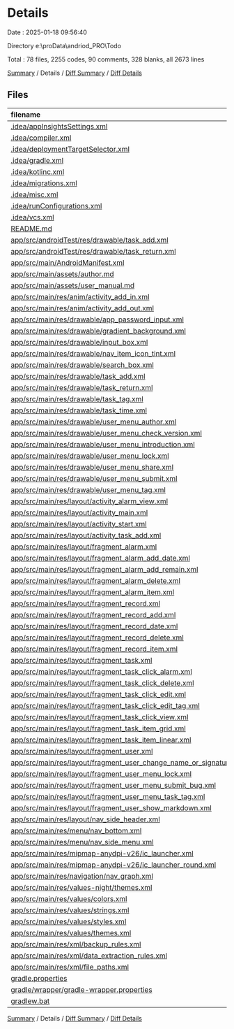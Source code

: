 # Details

Date : 2025-01-18 09:56:40

Directory e:\\proData\\andriod_PRO\\Todo

Total : 78 files,  2255 codes, 90 comments, 328 blanks, all 2673 lines

[Summary](results.md) / Details / [Diff Summary](diff.md) / [Diff Details](diff-details.md)

## Files
| filename | language | code | comment | blank | total |
| :--- | :--- | ---: | ---: | ---: | ---: |
| [.idea/appInsightsSettings.xml](/.idea/appInsightsSettings.xml) | XML | 27 | 0 | 0 | 27 |
| [.idea/compiler.xml](/.idea/compiler.xml) | XML | 6 | 0 | 0 | 6 |
| [.idea/deploymentTargetSelector.xml](/.idea/deploymentTargetSelector.xml) | XML | 10 | 0 | 0 | 10 |
| [.idea/gradle.xml](/.idea/gradle.xml) | XML | 20 | 0 | 0 | 20 |
| [.idea/kotlinc.xml](/.idea/kotlinc.xml) | XML | 6 | 0 | 0 | 6 |
| [.idea/migrations.xml](/.idea/migrations.xml) | XML | 10 | 0 | 0 | 10 |
| [.idea/misc.xml](/.idea/misc.xml) | XML | 9 | 0 | 0 | 9 |
| [.idea/runConfigurations.xml](/.idea/runConfigurations.xml) | XML | 17 | 0 | 0 | 17 |
| [.idea/vcs.xml](/.idea/vcs.xml) | XML | 6 | 0 | 0 | 6 |
| [README.md](/README.md) | Markdown | 56 | 0 | 34 | 90 |
| [app/src/androidTest/res/drawable/task\_add.xml](/app/src/androidTest/res/drawable/task_add.xml) | XML | 3 | 0 | 3 | 6 |
| [app/src/androidTest/res/drawable/task\_return.xml](/app/src/androidTest/res/drawable/task_return.xml) | XML | 3 | 0 | 3 | 6 |
| [app/src/main/AndroidManifest.xml](/app/src/main/AndroidManifest.xml) | XML | 46 | 0 | 6 | 52 |
| [app/src/main/assets/author.md](/app/src/main/assets/author.md) | Markdown | 13 | 0 | 12 | 25 |
| [app/src/main/assets/user\_manual.md](/app/src/main/assets/user_manual.md) | Markdown | 27 | 0 | 20 | 47 |
| [app/src/main/res/anim/activity\_add\_in.xml](/app/src/main/res/anim/activity_add_in.xml) | XML | 7 | 0 | 0 | 7 |
| [app/src/main/res/anim/activity\_add\_out.xml](/app/src/main/res/anim/activity_add_out.xml) | XML | 7 | 0 | 0 | 7 |
| [app/src/main/res/drawable/app\_password\_input.xml](/app/src/main/res/drawable/app_password_input.xml) | XML | 12 | 0 | 0 | 12 |
| [app/src/main/res/drawable/gradient\_background.xml](/app/src/main/res/drawable/gradient_background.xml) | XML | 9 | 0 | 1 | 10 |
| [app/src/main/res/drawable/input\_box.xml](/app/src/main/res/drawable/input_box.xml) | XML | 12 | 0 | 0 | 12 |
| [app/src/main/res/drawable/nav\_item\_icon\_tint.xml](/app/src/main/res/drawable/nav_item_icon_tint.xml) | XML | 5 | 0 | 1 | 6 |
| [app/src/main/res/drawable/search\_box.xml](/app/src/main/res/drawable/search_box.xml) | XML | 12 | 0 | 0 | 12 |
| [app/src/main/res/drawable/task\_add.xml](/app/src/main/res/drawable/task_add.xml) | XML | 3 | 0 | 3 | 6 |
| [app/src/main/res/drawable/task\_return.xml](/app/src/main/res/drawable/task_return.xml) | XML | 3 | 0 | 3 | 6 |
| [app/src/main/res/drawable/task\_tag.xml](/app/src/main/res/drawable/task_tag.xml) | XML | 3 | 0 | 3 | 6 |
| [app/src/main/res/drawable/task\_time.xml](/app/src/main/res/drawable/task_time.xml) | XML | 3 | 0 | 3 | 6 |
| [app/src/main/res/drawable/user\_menu\_author.xml](/app/src/main/res/drawable/user_menu_author.xml) | XML | 5 | 0 | 1 | 6 |
| [app/src/main/res/drawable/user\_menu\_check\_version.xml](/app/src/main/res/drawable/user_menu_check_version.xml) | XML | 3 | 0 | 3 | 6 |
| [app/src/main/res/drawable/user\_menu\_introduction.xml](/app/src/main/res/drawable/user_menu_introduction.xml) | XML | 4 | 0 | 1 | 5 |
| [app/src/main/res/drawable/user\_menu\_lock.xml](/app/src/main/res/drawable/user_menu_lock.xml) | XML | 4 | 0 | 3 | 7 |
| [app/src/main/res/drawable/user\_menu\_share.xml](/app/src/main/res/drawable/user_menu_share.xml) | XML | 5 | 0 | 1 | 6 |
| [app/src/main/res/drawable/user\_menu\_submit.xml](/app/src/main/res/drawable/user_menu_submit.xml) | XML | 4 | 0 | 1 | 5 |
| [app/src/main/res/drawable/user\_menu\_tag.xml](/app/src/main/res/drawable/user_menu_tag.xml) | XML | 5 | 0 | 1 | 6 |
| [app/src/main/res/layout/activity\_alarm\_view.xml](/app/src/main/res/layout/activity_alarm_view.xml) | XML | 45 | 0 | 5 | 50 |
| [app/src/main/res/layout/activity\_main.xml](/app/src/main/res/layout/activity_main.xml) | XML | 58 | 4 | 6 | 68 |
| [app/src/main/res/layout/activity\_start.xml](/app/src/main/res/layout/activity_start.xml) | XML | 59 | 0 | 6 | 65 |
| [app/src/main/res/layout/activity\_task\_add.xml](/app/src/main/res/layout/activity_task_add.xml) | XML | 162 | 0 | 23 | 185 |
| [app/src/main/res/layout/fragment\_alarm.xml](/app/src/main/res/layout/fragment_alarm.xml) | XML | 65 | 0 | 3 | 68 |
| [app/src/main/res/layout/fragment\_alarm\_add\_date.xml](/app/src/main/res/layout/fragment_alarm_add_date.xml) | XML | 57 | 1 | 7 | 65 |
| [app/src/main/res/layout/fragment\_alarm\_add\_remain.xml](/app/src/main/res/layout/fragment_alarm_add_remain.xml) | XML | 60 | 1 | 7 | 68 |
| [app/src/main/res/layout/fragment\_alarm\_delete.xml](/app/src/main/res/layout/fragment_alarm_delete.xml) | XML | 25 | 0 | 2 | 27 |
| [app/src/main/res/layout/fragment\_alarm\_item.xml](/app/src/main/res/layout/fragment_alarm_item.xml) | XML | 68 | 0 | 4 | 72 |
| [app/src/main/res/layout/fragment\_record.xml](/app/src/main/res/layout/fragment_record.xml) | XML | 23 | 0 | 3 | 26 |
| [app/src/main/res/layout/fragment\_record\_add.xml](/app/src/main/res/layout/fragment_record_add.xml) | XML | 56 | 0 | 7 | 63 |
| [app/src/main/res/layout/fragment\_record\_date.xml](/app/src/main/res/layout/fragment_record_date.xml) | XML | 7 | 0 | 1 | 8 |
| [app/src/main/res/layout/fragment\_record\_delete.xml](/app/src/main/res/layout/fragment_record_delete.xml) | XML | 25 | 0 | 2 | 27 |
| [app/src/main/res/layout/fragment\_record\_item.xml](/app/src/main/res/layout/fragment_record_item.xml) | XML | 33 | 0 | 3 | 36 |
| [app/src/main/res/layout/fragment\_task.xml](/app/src/main/res/layout/fragment_task.xml) | XML | 44 | 0 | 4 | 48 |
| [app/src/main/res/layout/fragment\_task\_click\_alarm.xml](/app/src/main/res/layout/fragment_task_click_alarm.xml) | XML | 53 | 0 | 4 | 57 |
| [app/src/main/res/layout/fragment\_task\_click\_delete.xml](/app/src/main/res/layout/fragment_task_click_delete.xml) | XML | 25 | 0 | 2 | 27 |
| [app/src/main/res/layout/fragment\_task\_click\_edit.xml](/app/src/main/res/layout/fragment_task_click_edit.xml) | XML | 130 | 1 | 16 | 147 |
| [app/src/main/res/layout/fragment\_task\_click\_edit\_tag.xml](/app/src/main/res/layout/fragment_task_click_edit_tag.xml) | XML | 6 | 0 | 0 | 6 |
| [app/src/main/res/layout/fragment\_task\_click\_view.xml](/app/src/main/res/layout/fragment_task_click_view.xml) | XML | 78 | 0 | 11 | 89 |
| [app/src/main/res/layout/fragment\_task\_item\_grid.xml](/app/src/main/res/layout/fragment_task_item_grid.xml) | XML | 66 | 0 | 10 | 76 |
| [app/src/main/res/layout/fragment\_task\_item\_linear.xml](/app/src/main/res/layout/fragment_task_item_linear.xml) | XML | 54 | 0 | 6 | 60 |
| [app/src/main/res/layout/fragment\_user.xml](/app/src/main/res/layout/fragment_user.xml) | XML | 299 | 6 | 39 | 344 |
| [app/src/main/res/layout/fragment\_user\_change\_name\_or\_signature.xml](/app/src/main/res/layout/fragment_user_change_name_or_signature.xml) | XML | 25 | 0 | 2 | 27 |
| [app/src/main/res/layout/fragment\_user\_menu\_lock.xml](/app/src/main/res/layout/fragment_user_menu_lock.xml) | XML | 37 | 0 | 3 | 40 |
| [app/src/main/res/layout/fragment\_user\_menu\_submit\_bug.xml](/app/src/main/res/layout/fragment_user_menu_submit_bug.xml) | XML | 24 | 0 | 3 | 27 |
| [app/src/main/res/layout/fragment\_user\_menu\_task\_tag.xml](/app/src/main/res/layout/fragment_user_menu_task_tag.xml) | XML | 36 | 0 | 3 | 39 |
| [app/src/main/res/layout/fragment\_user\_show\_markdown.xml](/app/src/main/res/layout/fragment_user_show_markdown.xml) | XML | 20 | 0 | 4 | 24 |
| [app/src/main/res/layout/nav\_side\_header.xml](/app/src/main/res/layout/nav_side_header.xml) | XML | 77 | 0 | 7 | 84 |
| [app/src/main/res/menu/nav\_bottom.xml](/app/src/main/res/menu/nav_bottom.xml) | XML | 26 | 0 | 2 | 28 |
| [app/src/main/res/menu/nav\_side\_menu.xml](/app/src/main/res/menu/nav_side_menu.xml) | XML | 18 | 0 | 0 | 18 |
| [app/src/main/res/mipmap-anydpi-v26/ic\_launcher.xml](/app/src/main/res/mipmap-anydpi-v26/ic_launcher.xml) | XML | 5 | 0 | 0 | 5 |
| [app/src/main/res/mipmap-anydpi-v26/ic\_launcher\_round.xml](/app/src/main/res/mipmap-anydpi-v26/ic_launcher_round.xml) | XML | 5 | 0 | 0 | 5 |
| [app/src/main/res/navigation/nav\_graph.xml](/app/src/main/res/navigation/nav_graph.xml) | XML | 28 | 0 | 5 | 33 |
| [app/src/main/res/values-night/themes.xml](/app/src/main/res/values-night/themes.xml) | XML | 4 | 3 | 0 | 7 |
| [app/src/main/res/values/colors.xml](/app/src/main/res/values/colors.xml) | XML | 12 | 0 | 0 | 12 |
| [app/src/main/res/values/strings.xml](/app/src/main/res/values/strings.xml) | XML | 3 | 0 | 0 | 3 |
| [app/src/main/res/values/styles.xml](/app/src/main/res/values/styles.xml) | XML | 6 | 0 | 1 | 7 |
| [app/src/main/res/values/themes.xml](/app/src/main/res/values/themes.xml) | XML | 6 | 1 | 1 | 8 |
| [app/src/main/res/xml/backup\_rules.xml](/app/src/main/res/xml/backup_rules.xml) | XML | 3 | 10 | 0 | 13 |
| [app/src/main/res/xml/data\_extraction\_rules.xml](/app/src/main/res/xml/data_extraction_rules.xml) | XML | 5 | 14 | 0 | 19 |
| [app/src/main/res/xml/file\_paths.xml](/app/src/main/res/xml/file_paths.xml) | XML | 4 | 0 | 0 | 4 |
| [gradle.properties](/gradle.properties) | Properties | 4 | 19 | 0 | 23 |
| [gradle/wrapper/gradle-wrapper.properties](/gradle/wrapper/gradle-wrapper.properties) | Properties | 5 | 1 | 1 | 7 |
| [gradlew.bat](/gradlew.bat) | Batch | 39 | 29 | 22 | 90 |

[Summary](results.md) / Details / [Diff Summary](diff.md) / [Diff Details](diff-details.md)